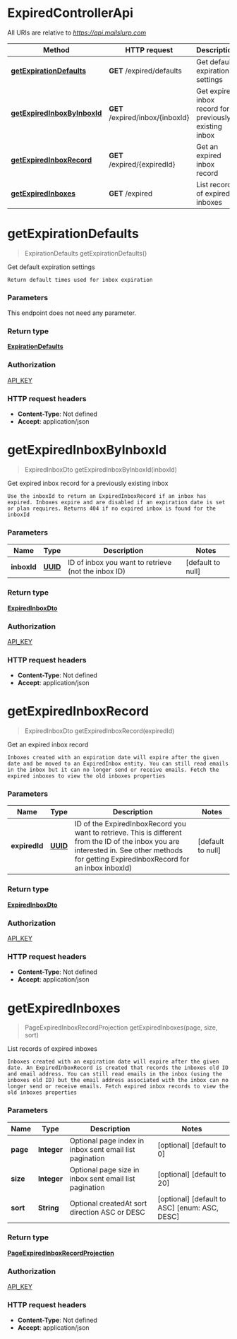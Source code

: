 # ExpiredControllerApi

All URIs are relative to *https://api.mailslurp.com*

Method | HTTP request | Description
------------- | ------------- | -------------
[**getExpirationDefaults**](ExpiredControllerApi#getExpirationDefaults) | **GET** /expired/defaults | Get default expiration settings
[**getExpiredInboxByInboxId**](ExpiredControllerApi#getExpiredInboxByInboxId) | **GET** /expired/inbox/{inboxId} | Get expired inbox record for a previously existing inbox
[**getExpiredInboxRecord**](ExpiredControllerApi#getExpiredInboxRecord) | **GET** /expired/{expiredId} | Get an expired inbox record
[**getExpiredInboxes**](ExpiredControllerApi#getExpiredInboxes) | **GET** /expired | List records of expired inboxes


<a name="getExpirationDefaults"></a>
# **getExpirationDefaults**
> ExpirationDefaults getExpirationDefaults()

Get default expiration settings

    Return default times used for inbox expiration

### Parameters
This endpoint does not need any parameter.

### Return type

[**ExpirationDefaults**](../Models/ExpirationDefaults)

### Authorization

[API_KEY](../README#API_KEY)

### HTTP request headers

- **Content-Type**: Not defined
- **Accept**: application/json

<a name="getExpiredInboxByInboxId"></a>
# **getExpiredInboxByInboxId**
> ExpiredInboxDto getExpiredInboxByInboxId(inboxId)

Get expired inbox record for a previously existing inbox

    Use the inboxId to return an ExpiredInboxRecord if an inbox has expired. Inboxes expire and are disabled if an expiration date is set or plan requires. Returns 404 if no expired inbox is found for the inboxId

### Parameters

Name | Type | Description  | Notes
------------- | ------------- | ------------- | -------------
 **inboxId** | [**UUID**](../Models/)| ID of inbox you want to retrieve (not the inbox ID) | [default to null]

### Return type

[**ExpiredInboxDto**](../Models/ExpiredInboxDto)

### Authorization

[API_KEY](../README#API_KEY)

### HTTP request headers

- **Content-Type**: Not defined
- **Accept**: application/json

<a name="getExpiredInboxRecord"></a>
# **getExpiredInboxRecord**
> ExpiredInboxDto getExpiredInboxRecord(expiredId)

Get an expired inbox record

    Inboxes created with an expiration date will expire after the given date and be moved to an ExpiredInbox entity. You can still read emails in the inbox but it can no longer send or receive emails. Fetch the expired inboxes to view the old inboxes properties

### Parameters

Name | Type | Description  | Notes
------------- | ------------- | ------------- | -------------
 **expiredId** | [**UUID**](../Models/)| ID of the ExpiredInboxRecord you want to retrieve. This is different from the ID of the inbox you are interested in. See other methods for getting ExpiredInboxRecord for an inbox inboxId) | [default to null]

### Return type

[**ExpiredInboxDto**](../Models/ExpiredInboxDto)

### Authorization

[API_KEY](../README#API_KEY)

### HTTP request headers

- **Content-Type**: Not defined
- **Accept**: application/json

<a name="getExpiredInboxes"></a>
# **getExpiredInboxes**
> PageExpiredInboxRecordProjection getExpiredInboxes(page, size, sort)

List records of expired inboxes

    Inboxes created with an expiration date will expire after the given date. An ExpiredInboxRecord is created that records the inboxes old ID and email address. You can still read emails in the inbox (using the inboxes old ID) but the email address associated with the inbox can no longer send or receive emails. Fetch expired inbox records to view the old inboxes properties

### Parameters

Name | Type | Description  | Notes
------------- | ------------- | ------------- | -------------
 **page** | **Integer**| Optional page index in inbox sent email list pagination | [optional] [default to 0]
 **size** | **Integer**| Optional page size in inbox sent email list pagination | [optional] [default to 20]
 **sort** | **String**| Optional createdAt sort direction ASC or DESC | [optional] [default to ASC] [enum: ASC, DESC]

### Return type

[**PageExpiredInboxRecordProjection**](../Models/PageExpiredInboxRecordProjection)

### Authorization

[API_KEY](../README#API_KEY)

### HTTP request headers

- **Content-Type**: Not defined
- **Accept**: application/json

